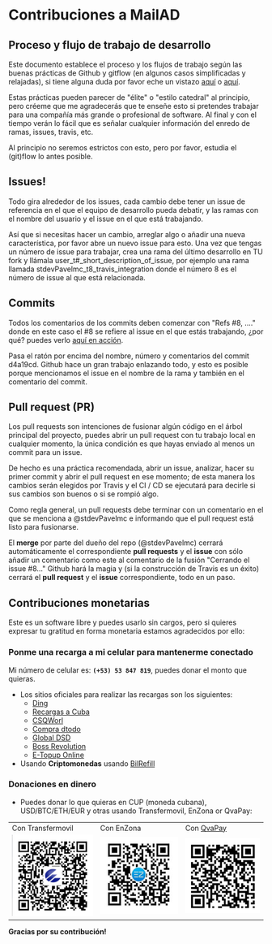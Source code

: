 # Contribuciones a MailAD

## Proceso y flujo de trabajo de desarrollo

Este documento establece el proceso y los flujos de trabajo según las buenas prácticas de Github y gitflow (en algunos casos simplificadas y relajadas), si tiene alguna duda por favor eche un vistazo [aquí](https://medium.com/@devmrin/learn-complete-gitflow-workflow-basics-how-to-from-start-to-finh-8756ad5b7394) o [aquí](https://nvie.com/posts/a-successful-git-branching-model/).

Estas prácticas pueden parecer de "élite" o "estilo catedral" al principio, pero créeme que me agradecerás que te enseñe esto si pretendes trabajar para una compañía más grande o profesional de software. Al final y con el tiempo verán lo fácil que es señalar cualquier información del enredo de ramas, issues, travis, etc.

Al principio no seremos estrictos con esto, pero por favor, estudia el (git)flow lo antes posible.

## Issues!

Todo gira alrededor de los issues, cada cambio debe tener un issue de referencia en el que el equipo de desarrollo pueda debatir, y las ramas con el  nombre del usuario y el issue en el que está trabajando.

Así que si necesitas hacer un cambio, arreglar algo o añadir una nueva característica, por favor abre un nuevo issue para esto. Una vez que tengas un número de issue para trabajar, crea una rama del último desarrollo en TU fork y llámala user_t#_short_description_of_issue, por ejemplo una rama llamada stdevPavelmc_t8_travis_integration donde el número 8 es el número de issue al que está relacionada.

## Commits

Todos los comentarios de los commits deben comenzar con "Refs #8, ...." donde en este caso el #8 se refiere al issue en el que estás trabajando, ¿por qué? puedes verlo [aquí en acción](https://github.com/swl-x/MystiQ/issues/8).

Pasa el ratón por encima del nombre, número y comentarios del commit d4a19cd. Github hace un gran trabajo enlazando todo, y esto es posible porque mencionamos el issue en el nombre de la rama y también en el comentario del commit.

## Pull request (PR)

Los pull requests son intenciones de fusionar algún código en el árbol principal del proyecto, puedes abrir un pull request con tu trabajo local en cualquier momento, la única condición es que hayas enviado al menos un commit para un issue.

De hecho es una práctica recomendada, abrir un issue, analizar, hacer su primer commit y abrir el pull request en ese momento; de esta manera los cambios serán elegidos por Travis y el CI / CD se ejecutará para decirle si sus cambios son buenos o si se rompió algo.

Como regla general, un pull requests debe terminar con un comentario en el que se menciona a @stdevPavelmc e informando que el pull request está listo para fusionarse.

El __merge__ por parte del dueño del repo (@stdevPavelmc) cerrará automáticamente el correspondiente __pull requests__ y el __issue__ con sólo añadir un comentario como este al comentario de la fusión "Cerrando el issue #8..." Github hará la magia y (si la construcción de Travis es un éxito) cerrará el __pull request__ y el __issue__ correspondiente, todo en un paso.

## Contribuciones monetarias

Este es un software libre y puedes usarlo sin cargos, pero si quieres expresar tu gratitud en forma monetaria estamos agradecidos por ello:

### Ponme una recarga a mi celular para mantenerme conectado

Mi número de celular es: **`(+53) 53 847 819`**, puedes donar el monto que quieras.

- Los sitios oficiales para realizar las recargas son los siguientes:
    - [Ding](https://www.ding.com)
    - [Recargas a Cuba](https://www.recargasacuba.com)
    - [CSQWorl](https://www.csqworld.com)
    - [Compra dtodo](https://moviles.compra-dtodo.com)
    - [Global DSD](https://www.globaldsd.com)
    - [Boss Revolution](https://www.bossrevolution.com)
    - [E-Topup Online](https://cubacel.etopuponline.com)
- Usando **Criptomonedas** usando [BilRefill](https://www.bitrefill.com/buy/cubacel-cuba/?hl=es)

### Donaciones en dinero

- Puedes donar lo que quieras en CUP (moneda cubana), USD/BTC/ETH/EUR y otras usando Transfermovil, EnZona or QvaPay:

<p>
    <table>
        <tr>
            <td style="text-align=center">
                Con Transfermovil
            </td>
            <td style="text-align=center">
                Con EnZona
            </td>
            <td style="text-align=center">
                Con <a href="https://qvapay.com/payme/pavelmc">QvaPay</a>
            </td>
        </tr>
        <tr>
            <td>
                <img src="../imgs/donation_transfermovil_cup.png" alt="Transfermovil"></img>
            </td>
            <td>
                <img src="../imgs/donation_enzona_cup.jpg" alt="EnZona"></img>
            </td>
            <td>
                <img src="../imgs/donation_qvapay.png" alt="QvaPay"></img>
            </td>
        </tr>
    </table>
</p>

**Gracias por su contribución!**

